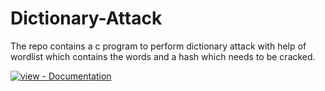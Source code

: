 # Dictionary-Attack
The repo contains a c program to perform dictionary attack with help of wordlist which contains the words and a hash which needs to be cracked.
<div>
<a href="https://www.codexpace.in/2022/03/dictionary-attacks.html" title="Go to project documentation"><img src="https://img.shields.io/badge/view-Documentation-blue?style=for-the-badge" alt="view - Documentation"></a>
</div>
